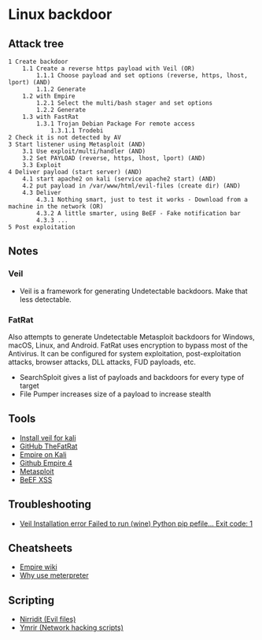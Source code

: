 # Linux backdoor

## Attack tree

```text
1 Create backdoor
    1.1 Create a reverse https payload with Veil (OR)
        1.1.1 Choose payload and set options (reverse, https, lhost, lport) (AND)
        1.1.2 Generate 
    1.2 with Empire
        1.2.1 Select the multi/bash stager and set options
        1.2.2 Generate
    1.3 with FastRat
        1.3.1 Trojan Debian Package For remote access
            1.3.1.1 Trodebi
2 Check it is not detected by AV
3 Start listener using Metasploit (AND)
    3.1 Use exploit/multi/handler (AND)
    3.2 Set PAYLOAD (reverse, https, lhost, lport) (AND)
    3.3 Exploit
4 Deliver payload (start server) (AND)
    4.1 start apache2 on kali (service apache2 start) (AND)
    4.2 put payload in /var/www/html/evil-files (create dir) (AND)
    4.3 Deliver
        4.3.1 Nothing smart, just to test it works - Download from a machine in the network (OR)
        4.3.2 A little smarter, using BeEF - Fake notification bar
        4.3.3 ...
5 Post exploitation
```

## Notes

### Veil
* Veil is a framework for generating Undetectable backdoors. Make that less detectable.

### FatRat

Also attempts to generate Undetectable Metasploit backdoors for Windows, macOS, Linux, and Android. FatRat uses encryption to bypass most of the Antivirus. It can be configured for system exploitation, post-exploitation 
attacks, browser attacks, DLL attacks, FUD payloads, etc.

* SearchSploit gives a list of payloads and backdoors for every type of target
* File Pumper increases size of a payload to increase stealth

## Tools

* [Install veil for kali](https://github.com/Veil-Framework/Veil/)
* [GitHub TheFatRat](https://github.com/Exploit-install/TheFatRat)
* [Empire on Kali](https://www.kali.org/tools/powershell-empire/)
* [Github Empire 4](https://github.com/BC-SECURITY/Empire)
* [Metasploit](https://www.kali.org/docs/tools/starting-metasploit-framework-in-kali/)
* [BeEF XSS](https://www.kali.org/tools/beef-xss/)

## Troubleshooting

* [Veil Installation error Failed to run (wine) Python pip pefile... Exit code: 1](../trouble/Veil.md)

## Cheatsheets

* [Empire wiki](https://bc-security.gitbook.io/empire-wiki/)
* [Why use meterpreter](https://www.offensive-security.com/metasploit-unleashed/about-meterpreter/#Meterpreter_Design_Goals)

## Scripting

* [Nirridit (Evil files)](https://github.com/tymyrddin/nirridit)
* [Ymrir (Network hacking scripts)](https://github.com/tymyrddin/ymrir)